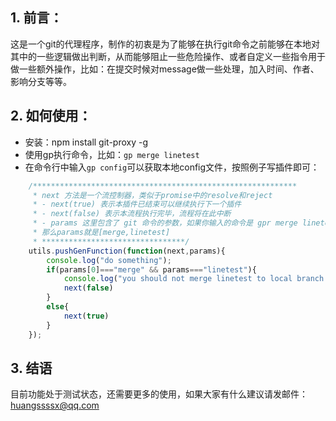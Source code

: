## 1. 前言：
这是一个git的代理程序，制作的初衷是为了能够在执行git命令之前能够在本地对其中的一些逻辑做出判断，从而能够阻止一些危险操作、或者自定义一些指令用于做一些额外操作，比如：在提交时候对message做一些处理，加入时间、作者、影响分支等等。

## 2. 如何使用：
- 安装：npm install git-proxy -g
- 使用gp执行命令，比如：```gp merge linetest```
- 在命令行中输入```gp config```可以获取本地config文件，按照例子写插件即可：
```js
    /***********************************************************
     * next 方法是一个流控制器，类似于promise中的resolve和reject
     * - next(true) 表示本插件已结束可以继续执行下一个插件
     * - next(false) 表示本流程执行完毕，流程将在此中断
     * - params 这里包含了 git 命令的参数，如果你输入的命令是 gpr merge linetest 
     * 那么params就是[merge,linetest]
     * ********************************/
    utils.pushGenFunction(function(next,params){
        console.log("do something");
        if(params[0]==="merge" && params==="linetest"){
            console.log("you should not merge linetest to local branch!");
            next(false)
        }
        else{
            next(true)
        }
    });

```

## 3. 结语
目前功能处于测试状态，还需要更多的使用，如果大家有什么建议请发邮件：huangssssx@qq.com